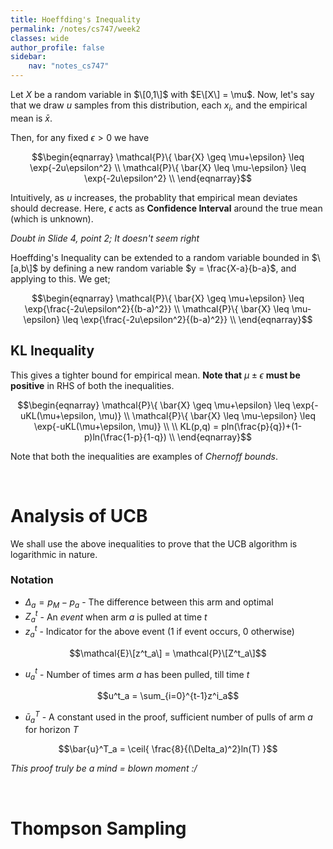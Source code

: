 ```yaml
---
title: Hoeffding's Inequality
permalink: /notes/cs747/week2
classes: wide
author_profile: false
sidebar:
    nav: "notes_cs747"
---
```

<script type="text/javascript" src="https://code.jquery.com/jquery-1.7.1.min.js"></script>

<script type="text/x-mathjax-config">
  MathJax.Hub.Config({
    tex2jax: {
      inlineMath: [ ['$','$'], ["\\(","\\)"] ],
      processEscapes: true
    }
  });
</script>
<script type="text/javascript" async src="https://cdnjs.cloudflare.com/ajax/libs/mathjax/2.7.5/latest.js?config=TeX-MML-AM_CHTML" async></script>


<!-- Notes begin from here -->

Let $X$ be a random variable in $\[0,1\]$ with $E\[X\] = \mu$. Now, let's say that we draw $u$ samples from this distribution, each $x_i$, and the empirical mean is $\bar{x}$.

Then, for any fixed $\epsilon>0$ we have

<div class="notice" style="text-align: center;">
  $$\begin{eqnarray}
    \mathcal{P}\{ \bar{X} \geq \mu+\epsilon} \leq \exp{-2u\epsilon^2} \\
    \mathcal{P}\{ \bar{X} \leq \mu-\epsilon} \leq \exp{-2u\epsilon^2} \\
  \end{eqnarray}$$
</div>

Intuitively, as $u$ increases, the probablity that empirical mean deviates should decrease. Here, $\epsilon$ acts as **Confidence Interval** around the true mean (which is unknown).

*Doubt in Slide 4, point 2; It doesn't seem right*

Hoeffding's Inequality can be extended to a random variable bounded in $\[a,b\]$ by defining a new random variable $y = \frac{X-a}{b-a}$, and applying to this. We get;

<div class="notice" style="text-align: center;">
  $$\begin{eqnarray}
    \mathcal{P}\{ \bar{X} \geq \mu+\epsilon} \leq \exp{\frac{-2u\epsilon^2}{(b-a)^2}} \\
    \mathcal{P}\{ \bar{X} \leq \mu-\epsilon} \leq \exp{\frac{-2u\epsilon^2}{(b-a)^2}} \\
  \end{eqnarray}$$
</div>

## KL Inequality

This gives a tighter bound for empirical mean. **Note that** $\mu\pm\epsilon$ **must be positive** in RHS of both the inequalities.

<div class="notice" style="text-align: center;">
  $$\begin{eqnarray}
    \mathcal{P}\{ \bar{X} \geq \mu+\epsilon} \leq \exp{-uKL(\mu+\epsilon, \mu)} \\
    \mathcal{P}\{ \bar{X} \leq \mu-\epsilon} \leq \exp{-uKL(\mu+\epsilon, \mu)} \\
    \\
    KL(p,q) = pln(\frac{p}{q})+(1-p)ln(\frac{1-p}{1-q}) \\
  \end{eqnarray}$$
</div>

Note that both the inequalities are examples of *Chernoff bounds*.

&nbsp;

# Analysis of UCB

We shall use the above inequalities to prove that the UCB algorithm is logarithmic in nature.

### Notation

- $\Delta_a = p_M - p_a$ - The difference between this arm and optimal
- $Z^t_a$ - An *event* when arm $a$ is pulled at time $t$
- $z^t_a$ - Indicator for the above event (1 if event occurs, 0 otherwise)

<div style="text-align: center;">
  $$\mathcal{E}\[z^t_a\] = \mathcal{P}\[Z^t_a\]$$
</div>

- $u^t_a$ - Number of times arm $a$ has been pulled, till time $t$
<div style="text-align: center;">
  $$u^t_a = \sum_{i=0}^{t-1}z^i_a$$
</div>

- $\bar{u}^T_a$ - A constant used in the proof, sufficient number of pulls of arm $a$ for horizon $T$
<div style="text-align: center;">
  $$\bar{u}^T_a = \ceil{ \frac{8}{(\Delta_a)^2}ln(T) }$$
</div>

*This proof truly be a mind = blown moment :/*


&nbsp;

# Thompson Sampling